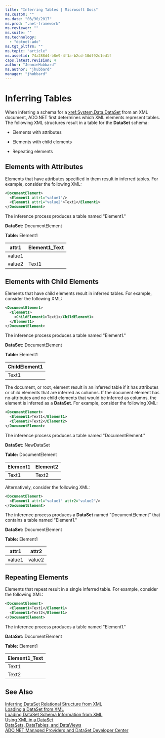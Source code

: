 ```yaml
---
title: "Inferring Tables | Microsoft Docs"
ms.custom: ""
ms.date: "03/30/2017"
ms.prod: ".net-framework"
ms.reviewer: ""
ms.suite: ""
ms.technology: 
  - "dotnet-ado"
ms.tgt_pltfrm: ""
ms.topic: "article"
ms.assetid: 74a288d4-b8e9-4f1a-b2cd-10df92c1ed1f
caps.latest.revision: 4
author: "JennieHubbard"
ms.author: "jhubbard"
manager: "jhubbard"
---
```

# Inferring Tables
When inferring a schema for a <xref:System.Data.DataSet> from an XML document, ADO.NET first determines which XML elements represent tables. The following XML structures result in a table for the **DataSet** schema:  
  
-   Elements with attributes  
  
-   Elements with child elements  
  
-   Repeating elements  
  
## Elements with Attributes  
 Elements that have attributes specified in them result in inferred tables. For example, consider the following XML:  
  
```xml  
<DocumentElement>  
  <Element1 attr1="value1"/>  
  <Element1 attr1="value2">Text1</Element1>  
</DocumentElement>  
```  
  
 The inference process produces a table named "Element1."  
  
 **DataSet:** DocumentElement  
  
 **Table:** Element1  
  
|attr1|Element1_Text|  
|-----------|--------------------|  
|value1||  
|value2|Text1|  
  
## Elements with Child Elements  
 Elements that have child elements result in inferred tables. For example, consider the following XML:  
  
```xml  
<DocumentElement>  
  <Element1>  
    <ChildElement1>Text1</ChildElement1>  
  </Element1>  
</DocumentElement>  
```  
  
 The inference process produces a table named "Element1."  
  
 **DataSet:** DocumentElement  
  
 **Table:** Element1  
  
|ChildElement1|  
|-------------------|  
|Text1|  
  
 The document, or root, element result in an inferred table if it has attributes or child elements that are inferred as columns. If the document element has no attributes and no child elements that would be inferred as columns, the element is inferred as a **DataSet**. For example, consider the following XML:  
  
```xml  
<DocumentElement>  
  <Element1>Text1</Element1>  
  <Element2>Text2</Element2>  
</DocumentElement>  
```  
  
 The inference process produces a table named "DocumentElement."  
  
 **DataSet:** NewDataSet  
  
 **Table:** DocumentElement  
  
|Element1|Element2|  
|--------------|--------------|  
|Text1|Text2|  
  
 Alternatively, consider the following XML:  
  
```xml  
<DocumentElement>  
  <Element1 attr1="value1" attr2="value2"/>  
</DocumentElement>  
```  
  
 The inference process produces a **DataSet** named "DocumentElement" that contains a table named "Element1."  
  
 **DataSet:** DocumentElement  
  
 **Table:** Element1  
  
|attr1|attr2|  
|-----------|-----------|  
|value1|value2|  
  
## Repeating Elements  
 Elements that repeat result in a single inferred table. For example, consider the following XML:  
  
```xml  
<DocumentElement>  
  <Element1>Text1</Element1>  
  <Element1>Text2</Element1>  
</DocumentElement>  
```  
  
 The inference process produces a table named "Element1."  
  
 **DataSet:** DocumentElement  
  
 **Table:** Element1  
  
|Element1_Text|  
|--------------------|  
|Text1|  
|Text2|  
  
## See Also  
 [Inferring DataSet Relational Structure from XML](../../../../../docs/framework/data/adonet/dataset-datatable-dataview/inferring-dataset-relational-structure-from-xml.md)   
 [Loading a DataSet from XML](../../../../../docs/framework/data/adonet/dataset-datatable-dataview/loading-a-dataset-from-xml.md)   
 [Loading DataSet Schema Information from XML](../../../../../docs/framework/data/adonet/dataset-datatable-dataview/loading-dataset-schema-information-from-xml.md)   
 [Using XML in a DataSet](../../../../../docs/framework/data/adonet/dataset-datatable-dataview/using-xml-in-a-dataset.md)   
 [DataSets, DataTables, and DataViews](../../../../../docs/framework/data/adonet/dataset-datatable-dataview/index.md)   
 [ADO.NET Managed Providers and DataSet Developer Center](http://go.microsoft.com/fwlink/?LinkId=217917)